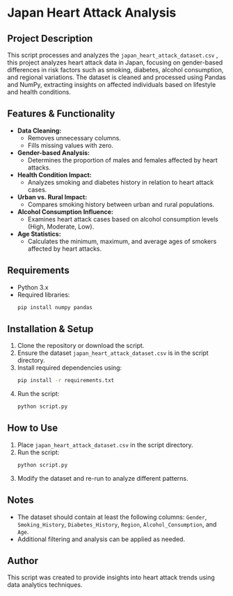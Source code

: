 # Japan Heart Attack Analysis

## Project Description
This script processes and analyzes the `japan_heart_attack_dataset.csv`  , this project analyzes heart attack data in Japan, focusing on gender-based differences in risk factors such as smoking, diabetes, alcohol consumption, and regional variations. The dataset is cleaned and processed using Pandas and NumPy, extracting insights on affected individuals based on lifestyle and health conditions.

## Features & Functionality
- **Data Cleaning:**
  - Removes unnecessary columns.
  - Fills missing values with zero.
- **Gender-based Analysis:**
  - Determines the proportion of males and females affected by heart attacks.
- **Health Condition Impact:**
  - Analyzes smoking and diabetes history in relation to heart attack cases.
- **Urban vs. Rural Impact:**
  - Compares smoking history between urban and rural populations.
- **Alcohol Consumption Influence:**
  - Examines heart attack cases based on alcohol consumption levels (High, Moderate, Low).
- **Age Statistics:**
  - Calculates the minimum, maximum, and average ages of smokers affected by heart attacks.

## Requirements
- Python 3.x
- Required libraries:
  ```bash
  pip install numpy pandas
  ```

## Installation & Setup
1. Clone the repository or download the script.
2. Ensure the dataset `japan_heart_attack_dataset.csv` is in the script directory.
3. Install required dependencies using:
   ```bash
   pip install -r requirements.txt
   ```
4. Run the script:
   ```bash
   python script.py
   ```

## How to Use
1. Place `japan_heart_attack_dataset.csv` in the script directory.
2. Run the script:
   ```bash
   python script.py
   ```
3. Modify the dataset and re-run to analyze different patterns.

## Notes
- The dataset should contain at least the following columns: `Gender`, `Smoking_History`, `Diabetes_History`, `Region`, `Alcohol_Consumption`, and `Age`.
- Additional filtering and analysis can be applied as needed.

## Author
This script was created to provide insights into heart attack trends using data analytics techniques.
